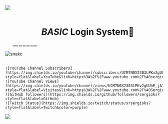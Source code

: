 <img src="https://user-images.githubusercontent.com/73097560/115834477-dbab4500-a447-11eb-908a-139a6edaec5c.gif"/>
<!-- x -->
<div id="user-content-toc">
  <ul align="center"> <summary><h1 style="display: inline-block"><i>BASIC</i> Login System👋</h1></summary><p style="font-size: 0.4em; text-align: left;">Maked with dxDraw functions</p> </ul>
  <img  src="https://i.gyazo.com/ab48700f96fd4d90f058cef85b710334.png" alt="snake" /></a>
</div>
<br/>

    ![YouTube Channel Subscribers](https://img.shields.io/youtube/channel/subscribers/UCM7N0X2303LPKv2gUUhE_jA?style=flat&label=YouTube&link=https%3A%2F%2Fwww.youtube.com%2F%40sergioksyt%3Fsub_confirmation%3D1)
    ![YouTube Channel Views](https://img.shields.io/youtube/channel/views/UCM7N0X2303LPKv2gUUhE_jA?style=flat&label=Visitas&link=https%3A%2F%2Fwww.youtube.com%2F%40Sergioksyt)
    ![GitHub followers](https://img.shields.io/github/followers/sergioks?style=flat&label=GitHub)
    ![Twitch Status](https://img.shields.io/twitch/status/srsergioks?style=flat&label=Twitch&color=purple)

<img src="https://user-images.githubusercontent.com/73097560/115834477-dbab4500-a447-11eb-908a-139a6edaec5c.gif" />

